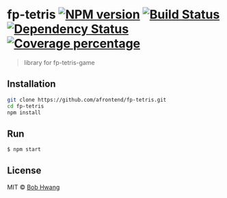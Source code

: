 # fp-tetris [![NPM version][npm-image]][npm-url] [![Build Status][travis-image]][travis-url] [![Dependency Status][daviddm-image]][daviddm-url] [![Coverage percentage][coveralls-image]][coveralls-url]
> library for fp-tetris-game

## Installation

```sh
git clone https://github.com/afrontend/fp-tetris.git
cd fp-tetris
npm install
```

## Run

```sh
$ npm start
```

## License

MIT © [Bob Hwang](https://agvim.wordpress.com/)

[npm-image]: https://badge.fury.io/js/fp-tetris.svg
[npm-url]: https://npmjs.org/package/fp-tetris
[travis-image]: https://travis-ci.org/afrontend/fp-tetris.svg?branch=master
[travis-url]: https://travis-ci.org/afrontend/fp-tetris
[daviddm-image]: https://david-dm.org/afrontend/fp-tetris.svg?theme=shields.io
[daviddm-url]: https://david-dm.org/afrontend/fp-tetris
[coveralls-image]: https://coveralls.io/repos/afrontend/fp-tetris/badge.svg
[coveralls-url]: https://coveralls.io/r/afrontend/fp-tetris

